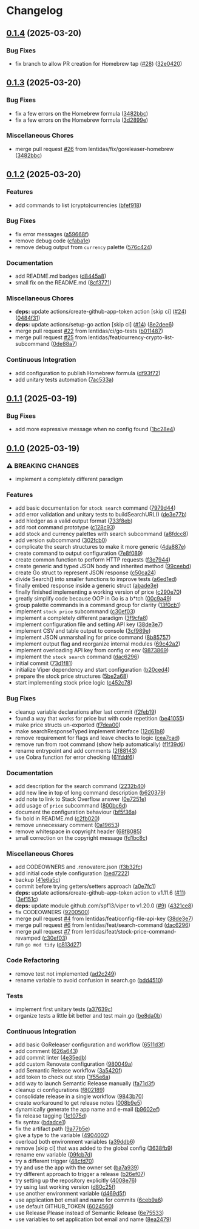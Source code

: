 # Changelog

## [0.1.4](https://github.com/lentidas/hledger-price-tracker/compare/v0.1.3...v0.1.4) (2025-03-20)


### Bug Fixes

* fix branch to allow PR creation for Homebrew tap ([#28](https://github.com/lentidas/hledger-price-tracker/issues/28)) ([32e0420](https://github.com/lentidas/hledger-price-tracker/commit/32e042008c215c9ea4e6e763681afa0e4145d507))

## [0.1.3](https://github.com/lentidas/hledger-price-tracker/compare/v0.1.2...v0.1.3) (2025-03-20)


### Bug Fixes

* fix a few errors on the Homebrew formula ([3482bbc](https://github.com/lentidas/hledger-price-tracker/commit/3482bbcfd6cdd15454f9d09e768dc5470780e65c))
* fix a few errors on the Homebrew formula ([3d2899e](https://github.com/lentidas/hledger-price-tracker/commit/3d2899ea48e7cdf6bff761abf8e9defa19323ad6))


### Miscellaneous Chores

* merge pull request [#26](https://github.com/lentidas/hledger-price-tracker/issues/26) from lentidas/fix/goreleaser-homebrew ([3482bbc](https://github.com/lentidas/hledger-price-tracker/commit/3482bbcfd6cdd15454f9d09e768dc5470780e65c))

## [0.1.2](https://github.com/lentidas/hledger-price-tracker/compare/v0.1.1...v0.1.2) (2025-03-20)


### Features

* add commands to list (crypto)currencies ([bfef918](https://github.com/lentidas/hledger-price-tracker/commit/bfef918cda7163b34355e254dd94e6f221a2e7e0))


### Bug Fixes

* fix error messages ([a59668f](https://github.com/lentidas/hledger-price-tracker/commit/a59668f7026e4d5fc16797ea75af8e0462eb0b7e))
* remove debug code ([cfaba1e](https://github.com/lentidas/hledger-price-tracker/commit/cfaba1e4d0a14916804c98656d891c7c8368f6fe))
* remove debug output from `currency` palette ([576c424](https://github.com/lentidas/hledger-price-tracker/commit/576c42462a26d040146e44034bead5b30d0d7c80))


### Documentation

* add README.md badges ([d8445a8](https://github.com/lentidas/hledger-price-tracker/commit/d8445a828d2bfd703128fd1cc059de192e6f2147))
* small fix on the README.md ([8cf3771](https://github.com/lentidas/hledger-price-tracker/commit/8cf37715f849773c17674231bcb2351b890e928f))


### Miscellaneous Chores

* **deps:** update actions/create-github-app-token action [skip ci] ([#24](https://github.com/lentidas/hledger-price-tracker/issues/24)) ([0484f31](https://github.com/lentidas/hledger-price-tracker/commit/0484f31580cb42e411b720f270741975ae53d94c))
* **deps:** update actions/setup-go action [skip ci] ([#14](https://github.com/lentidas/hledger-price-tracker/issues/14)) ([8e2dee6](https://github.com/lentidas/hledger-price-tracker/commit/8e2dee637062e1dc3b77ba9e5e2d8e09e7768d3a))
* merge pull request [#22](https://github.com/lentidas/hledger-price-tracker/issues/22) from lentidas/ci/go-tests ([b011487](https://github.com/lentidas/hledger-price-tracker/commit/b0114876389ba845de55477ed7199e2c2fc9243d))
* merge pull request [#25](https://github.com/lentidas/hledger-price-tracker/issues/25) from lentidas/feat/currency-crypto-list-subcommand ([0de88a7](https://github.com/lentidas/hledger-price-tracker/commit/0de88a76179ed3e6eb634106985cee33fc8319d6))


### Continuous Integration

* add configuration to publish Homebrew formula ([df93f72](https://github.com/lentidas/hledger-price-tracker/commit/df93f72bda53d4753c6bad36ebf11cf4c6c6057e))
* add unitary tests automation ([7ac533a](https://github.com/lentidas/hledger-price-tracker/commit/7ac533a10f14e2bd03750588aedd6cefffefe7a2))

## [0.1.1](https://github.com/lentidas/hledger-price-tracker/compare/v0.1.0...v0.1.1) (2025-03-19)


### Bug Fixes

* add more expressive message when no config found ([1bc28e4](https://github.com/lentidas/hledger-price-tracker/commit/1bc28e499cc872fde78a6521c774e3e7a2eff49c))

## [0.1.0](https://github.com/lentidas/hledger-price-tracker/compare/v0.0.1...v0.1.0) (2025-03-19)


### ⚠ BREAKING CHANGES

* implement a completely different paradigm

### Features

* add basic documentation for `stock search` command ([7979d44](https://github.com/lentidas/hledger-price-tracker/commit/7979d4411e9180b6b7ba3d52cf5423bc0fe6a10a))
* add error validation and unitary tests to buildSearchURL() ([de3e77b](https://github.com/lentidas/hledger-price-tracker/commit/de3e77b3d47c5cb57a47c5efbfd6ea752e89a590))
* add hledger as a valid output format ([733f8eb](https://github.com/lentidas/hledger-price-tracker/commit/733f8ebc3afaa53c0a396a9e229f2a9902829e11))
* add root command prototype ([c128c93](https://github.com/lentidas/hledger-price-tracker/commit/c128c939113efac35fe93b7086a3d9894a862612))
* add stock and currency palettes with search subcommand ([a8fdcc8](https://github.com/lentidas/hledger-price-tracker/commit/a8fdcc84c52a6bc521146ab608509e8f5f5d8ea0))
* add version subcommand ([302fcb0](https://github.com/lentidas/hledger-price-tracker/commit/302fcb0384fe512e4401ce4abc7571ba3a250050))
* complicate the search structures to make it more generic ([4da887e](https://github.com/lentidas/hledger-price-tracker/commit/4da887eafb61eb160e1241bcf1f16b873a54cf44))
* create command to output configuration ([7e8f089](https://github.com/lentidas/hledger-price-tracker/commit/7e8f089873c79977a8c1d371441141d10060fc9b))
* create common function to perform HTTP requests ([f3e7944](https://github.com/lentidas/hledger-price-tracker/commit/f3e794410ee4a05ca2baae35b974494bd7287d9b))
* create generic and typed JSON body and inherited method ([99ceebd](https://github.com/lentidas/hledger-price-tracker/commit/99ceebd1b9681b6f4d034ef263bd134102e53e58))
* create Go struct to represent JSON response ([c50ca24](https://github.com/lentidas/hledger-price-tracker/commit/c50ca2410abab8da969c4fcf8db68be5fde3396b))
* divide Search() into smaller functions to improve tests ([a6ed1ed](https://github.com/lentidas/hledger-price-tracker/commit/a6ed1edcc7a1ee0e869997bc39d0952dd7d245aa))
* finally embed response inside a generic struct ([abade3e](https://github.com/lentidas/hledger-price-tracker/commit/abade3ed4892382a2b2f1f2cdcaa01ca180d369f))
* finally finished implementing a working version of price ([c290e70](https://github.com/lentidas/hledger-price-tracker/commit/c290e708afa09b48fd657edd31dea0ddbb718c4d))
* greatly simplify code because OOP in Go is a b*tch ([00c9a49](https://github.com/lentidas/hledger-price-tracker/commit/00c9a49b70a9001dc3759c3f691361b01e1b1694))
* group palette commands in a command group for clarity ([13f0cb1](https://github.com/lentidas/hledger-price-tracker/commit/13f0cb130f4955aa7a603c6a2a812d2aae3734c9))
* implement `stock price` subcommand ([c30ef03](https://github.com/lentidas/hledger-price-tracker/commit/c30ef039c24ce2cb059244d1e82c3c5e9b35926e))
* implement a completely different paradigm ([3f9cfa8](https://github.com/lentidas/hledger-price-tracker/commit/3f9cfa8ab28adc704276d5dc185289ab6950d109))
* implement configuration file and setting API key ([38de3e7](https://github.com/lentidas/hledger-price-tracker/commit/38de3e7923ea18b860cfe603c90465fdc92bb8fb))
* implement CSV and table output to console ([3cf989e](https://github.com/lentidas/hledger-price-tracker/commit/3cf989e6bfe3a5559eabf6ad1f7bca4cf9e08cd9))
* implement JSON unmarshalling for price command ([8b85757](https://github.com/lentidas/hledger-price-tracker/commit/8b857572d3e26c6af30278b204e57b0cb142df8d))
* implement output flag and reorganize internal modules ([69c42a2](https://github.com/lentidas/hledger-price-tracker/commit/69c42a2a1f2a49ef274b029699725c2b7c8e1723))
* implement overloading API key from config or env ([9873869](https://github.com/lentidas/hledger-price-tracker/commit/9873869af9510568bd0617b2dc47ae4d6ccc09f9))
* implement the `stock search` command ([dac6296](https://github.com/lentidas/hledger-price-tracker/commit/dac62966ee4f17dc9e0d551b4e01318ca310d62c))
* initial commit ([73d1f81](https://github.com/lentidas/hledger-price-tracker/commit/73d1f81c5487b431b42c65b58209161fb65045df))
* initialize Viper dependency and start configuration ([b20ced4](https://github.com/lentidas/hledger-price-tracker/commit/b20ced4cf3b973e0285c97c2e62a3dcc05fa5d38))
* prepare the stock price structures ([5be2a68](https://github.com/lentidas/hledger-price-tracker/commit/5be2a6860bfb50b742fc308b816fefefbb9c3b39))
* start implementing stock price logic ([c452c78](https://github.com/lentidas/hledger-price-tracker/commit/c452c78d8a11db269d5a4e68dc4880c63cf1f40d))


### Bug Fixes

* cleanup variable declarations after last commit ([f2feb19](https://github.com/lentidas/hledger-price-tracker/commit/f2feb19b482289ebcec46de2ed54cd16d67f7d5e))
* found a way that works for price but with code repetition ([be41055](https://github.com/lentidas/hledger-price-tracker/commit/be410554f98223613617d3784c18a4beca2ec0bd))
* make price structs un-exported ([f7dea00](https://github.com/lentidas/hledger-price-tracker/commit/f7dea00dff9d457174cd19a035d3ae5e19d9ea30))
* make searchResponseTyped implement interface ([12d61b8](https://github.com/lentidas/hledger-price-tracker/commit/12d61b840da3de965722a8deb35caf066747f703))
* remove requirement for flags and leave checks to logic ([cea7cad](https://github.com/lentidas/hledger-price-tracker/commit/cea7cadeeb9fbd90377a34b1cdcfeccc8ac5f786))
* remove run from root command (show help automatically) ([f1f39d6](https://github.com/lentidas/hledger-price-tracker/commit/f1f39d69a97a073f13e819bea7f04dc6c45281e1))
* rename entrypoint and add comments ([2f88143](https://github.com/lentidas/hledger-price-tracker/commit/2f88143bcd151b674422646a34eb8814a72ba075))
* use Cobra function for error checking ([61fddf6](https://github.com/lentidas/hledger-price-tracker/commit/61fddf632999ec47dd50e09f1deb605e62ee8cf7))


### Documentation

* add description for the search command ([2232b40](https://github.com/lentidas/hledger-price-tracker/commit/2232b40bd0e2098811d4da08e0266b06608da266))
* add new line in top of long command description ([b620379](https://github.com/lentidas/hledger-price-tracker/commit/b620379af6cf00345f8ad7a467a9bee2ade05ee2))
* add note to link to Stack Overflow answer ([0e7251e](https://github.com/lentidas/hledger-price-tracker/commit/0e7251ed5f35d20dc43e94c05d31f3f8d764319c))
* add usage of `price` subcommand ([800bc6d](https://github.com/lentidas/hledger-price-tracker/commit/800bc6d0fde0a5f12b840255123f765dd2d3e4c7))
* document the configuration behaviour ([bf5f36a](https://github.com/lentidas/hledger-price-tracker/commit/bf5f36aadc726049b952b3350509696a6a694368))
* fix bold in README.md ([c2fb020](https://github.com/lentidas/hledger-price-tracker/commit/c2fb020d6097d0f9afc7555b7e2760104a6cb21b))
* remove unnecessary comment ([0a19653](https://github.com/lentidas/hledger-price-tracker/commit/0a19653fe70942ac4526d7cfd5cf331a23313f28))
* remove whitespace in copyright header ([68f8085](https://github.com/lentidas/hledger-price-tracker/commit/68f808513b77b264898fb911d98bc2b313cb77f3))
* small correction on the copyright message ([fd1bc8c](https://github.com/lentidas/hledger-price-tracker/commit/fd1bc8cb534494e75a3ae58c84c79bdae57a4a65))


### Miscellaneous Chores

* add CODEOWNERS and .renovaterc.json ([f3b32fc](https://github.com/lentidas/hledger-price-tracker/commit/f3b32fc3889e63022e519e7b5e9c9196c3896904))
* add initial code style configuration ([bed7222](https://github.com/lentidas/hledger-price-tracker/commit/bed7222c3424b9f86387c089d49fde7766494e00))
* backup ([41e6a5c](https://github.com/lentidas/hledger-price-tracker/commit/41e6a5c29f4626e96725bc3f6ce1a60ab38e7a98))
* commit before trying getters/setters approach ([a0e7fc1](https://github.com/lentidas/hledger-price-tracker/commit/a0e7fc19e731296f5bb7a3c23c6e58751405240f))
* **deps:** update actions/create-github-app-token action to v1.11.6 ([#11](https://github.com/lentidas/hledger-price-tracker/issues/11)) ([3ef151c](https://github.com/lentidas/hledger-price-tracker/commit/3ef151cadea8a87d3cb5f1c2fc36df3e7b242fa6))
* **deps:** update module github.com/spf13/viper to v1.20.0 ([#9](https://github.com/lentidas/hledger-price-tracker/issues/9)) ([4321ce8](https://github.com/lentidas/hledger-price-tracker/commit/4321ce87c490b4ced63d73c75497e7bf7e7b4278))
* fix CODEOWNERS ([9200500](https://github.com/lentidas/hledger-price-tracker/commit/9200500a5ac75cbd576ba4b9ded790557b640c69))
* merge pull request [#4](https://github.com/lentidas/hledger-price-tracker/issues/4) from lentidas/feat/config-file-api-key ([38de3e7](https://github.com/lentidas/hledger-price-tracker/commit/38de3e7923ea18b860cfe603c90465fdc92bb8fb))
* merge pull request [#6](https://github.com/lentidas/hledger-price-tracker/issues/6) from lentidas/feat/search-command ([dac6296](https://github.com/lentidas/hledger-price-tracker/commit/dac62966ee4f17dc9e0d551b4e01318ca310d62c))
* merge pull request [#7](https://github.com/lentidas/hledger-price-tracker/issues/7) from lentidas/feat/stock-price-command-revamped ([c30ef03](https://github.com/lentidas/hledger-price-tracker/commit/c30ef039c24ce2cb059244d1e82c3c5e9b35926e))
* run `go mod tidy` ([c813d27](https://github.com/lentidas/hledger-price-tracker/commit/c813d27c8a28de2cfb4d5adf55a098357654d44d))


### Code Refactoring

* remove test not implemented ([ad2c249](https://github.com/lentidas/hledger-price-tracker/commit/ad2c2492ac21fd1d1bbd373665d12b9bd2b78ce6))
* rename variable to avoid confusion in search.go ([bdd4510](https://github.com/lentidas/hledger-price-tracker/commit/bdd4510a6afbee3a408ea47aaec1e1258397d272))


### Tests

* implement first unitary tests ([a37639c](https://github.com/lentidas/hledger-price-tracker/commit/a37639c686678c4f3d2d7f7b84f31adc2772f24b))
* organize tests a little bit better and test main.go ([be8da0b](https://github.com/lentidas/hledger-price-tracker/commit/be8da0b057d8563d518b88f3c46c886475d78779))


### Continuous Integration

* add basic GoReleaser configuration and workflow ([6511d3f](https://github.com/lentidas/hledger-price-tracker/commit/6511d3f65de1e2f3ab528624dd3c9d6008ebf6a1))
* add comment ([626a643](https://github.com/lentidas/hledger-price-tracker/commit/626a643e85db34c6c0d13a50b56b1386c6bdcefb))
* add commit linter ([4e35edb](https://github.com/lentidas/hledger-price-tracker/commit/4e35edbbb1a48e5a7d5380ce45d968ea3be46d09))
* add custom Renovate configuration ([980049a](https://github.com/lentidas/hledger-price-tracker/commit/980049ad089c05ad80c89a8be6afbee1e801861d))
* add Semantic Release workflow ([3a5420f](https://github.com/lentidas/hledger-price-tracker/commit/3a5420fa069a80b0c5b79f345dd4dc51052bf986))
* add token to check out step ([1f55e6a](https://github.com/lentidas/hledger-price-tracker/commit/1f55e6a3bc12ceafafd12772d18164fa0f83f71a))
* add way to launch Semantic Release manually ([fa71d3f](https://github.com/lentidas/hledger-price-tracker/commit/fa71d3f85397174764135ef1d3dd64425141cc52))
* cleanup ci configurations ([f802189](https://github.com/lentidas/hledger-price-tracker/commit/f8021897c3279e82d12221a8633e8b24c7a68a13))
* consolidate release in a single workflow ([9843b70](https://github.com/lentidas/hledger-price-tracker/commit/9843b705919adbb6f70aab59385df953d9206bd0))
* create workaround to get release notes ([008b9e5](https://github.com/lentidas/hledger-price-tracker/commit/008b9e5b96861e1c44b013a971abb669146c5eec))
* dynamically generate the app name and e-mail ([b9602ef](https://github.com/lentidas/hledger-price-tracker/commit/b9602ef01a4720a4a6825476855223316d27ef1f))
* fix release tagging ([1c1075d](https://github.com/lentidas/hledger-price-tracker/commit/1c1075de0251eb57a373675f3ff1902dadd4fb3b))
* fix syntax ([bdadce1](https://github.com/lentidas/hledger-price-tracker/commit/bdadce16c80089497cc64f95c4c004035544b56d))
* fix the artifact path ([9a77b5e](https://github.com/lentidas/hledger-price-tracker/commit/9a77b5e2886c2f434c47db5eec4f169dba93ad4e))
* give a type to the variable ([4904002](https://github.com/lentidas/hledger-price-tracker/commit/490400248ae40f053d281578b4f648f2b23a6953))
* overload both environment variables ([a39ddb6](https://github.com/lentidas/hledger-price-tracker/commit/a39ddb632e1213f2398908abb9994e24e4fa5b3b))
* remove [skip ci] that was added to the global config ([3638fb9](https://github.com/lentidas/hledger-price-tracker/commit/3638fb9bcfcf310eec7e619b5a99b8c689cb33ae))
* rename env variable ([09fcb7d](https://github.com/lentidas/hledger-price-tracker/commit/09fcb7d237afd8fb4ce4ffd66cb2aba22a0be095))
* try a different trigger ([48cfd70](https://github.com/lentidas/hledger-price-tracker/commit/48cfd7038042da7104badf788816296e4cb9471c))
* try and use the app with the owner set ([ba7a939](https://github.com/lentidas/hledger-price-tracker/commit/ba7a9395dd39e20af7a379ea4b9ae640da7f5864))
* try different approach to trigger a release ([b26ef07](https://github.com/lentidas/hledger-price-tracker/commit/b26ef07c003220bce92c7857f8f7848b0022a3f5))
* try setting up the repository explicitly ([4008e76](https://github.com/lentidas/hledger-price-tracker/commit/4008e7683bcb58101d2f6ef5227ad5e2c4b96bcf))
* try using last working version ([d80c25f](https://github.com/lentidas/hledger-price-tracker/commit/d80c25f7acbeb163dff9aba5551148f0206d532b))
* use another environment variable ([d469d5f](https://github.com/lentidas/hledger-price-tracker/commit/d469d5f4d1d63d8d38505f22138d94c98882e1ed))
* use application bot email and name for commits ([6ceb9a6](https://github.com/lentidas/hledger-price-tracker/commit/6ceb9a629aca8abb8a8a833c9cf94de0dcf280e4))
* use default GITHUB_TOKEN ([6024560](https://github.com/lentidas/hledger-price-tracker/commit/602456003daa71f00632013ac3da758436354728))
* use Release Please instead of Semantic Release ([6e75533](https://github.com/lentidas/hledger-price-tracker/commit/6e755334b13e1c15f65f72544ba77b41315df7d7))
* use variables to set application bot email and name ([8ea2479](https://github.com/lentidas/hledger-price-tracker/commit/8ea2479779cd1a65ab9f438ad00525f213da31d6))
